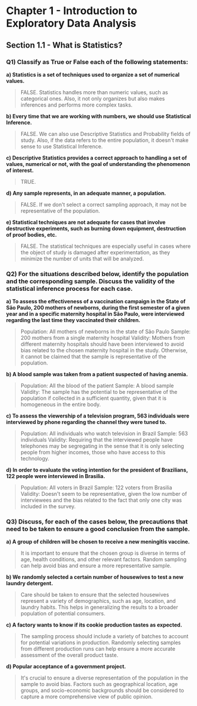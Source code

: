 # Chapter 1 - Introduction to Exploratory Data Analysis

## Section 1.1 - What is Statistics?

### Q1) Classify as True or False each of the following statements:
**a) Statistics is a set of techniques used to organize a set of numerical values.**
> FALSE. Statistics handles more than numeric values, such as categorical ones. Also, it not only organizes but also makes inferences and performs more complex tasks.

**b) Every time that we are working with numbers, we should use Statistical Inference.**
> FALSE. We can also use Descriptive Statistics and Probability fields of study. Also, if the data refers to the entire population, it doesn't make sense to use Statistical Inference.

**c) Descriptive Statistics provides a correct approach to handling a set of values, numerical or not, with the goal of understanding the phenomenon of interest.**
> TRUE.

**d) Any sample represents, in an adequate manner, a population.**
> FALSE. If we don't select a correct sampling approach, it may not be representative of the population.

**e) Statistical techniques are not adequate for cases that involve destructive experiments, such as burning down equipment, destruction of proof bodies, etc.**
> FALSE. The statistical techniques are especially useful in cases where the object of study is damaged after experimentation, as they minimize the number of units that will be analyzed.

### Q2) For the situations described below, identify the population and the corresponding sample. Discuss the validity of the statistical inference process for each case.

**a) To assess the effectiveness of a vaccination campaign in the State of São Paulo, 200 mothers of newborns, during the first semester of a given year and in a specific maternity hospital in São Paulo, were interviewed regarding the last time they vaccinated their children.**
> Population: All mothers of newborns in the state of São Paulo
> Sample: 200 mothers from a single maternity hospital
> Validity: Mothers from different maternity hospitals should have been interviewed to avoid bias related to the chosen maternity hospital in the study. Otherwise, it cannot be claimed that the sample is representative of the population.

**b) A blood sample was taken from a patient suspected of having anemia.**
> Population: All the blood of the patient
> Sample: A blood sample
> Validity: The sample has the potential to be representative of the population if collected in a sufficient quantity, given that it is homogeneous in the entire body.

**c) To assess the viewership of a television program, 563 individuals were interviewed by phone regarding the channel they were tuned to.**
> Population: All individuals who watch television in Brazil
> Sample: 563 individuals
> Validity: Requiring that the interviewed people have telephones may be segregating in the sense that it is only selecting people from higher incomes, those who have access to this technology.

**d) In order to evaluate the voting intention for the president of Brazilians, 122 people were interviewed in Brasilia.**
> Population: All voters in Brazil
> Sample: 122 voters from Brasilia
> Validity: Doesn't seem to be representative, given the low number of interviewees and the bias related to the fact that only one city was included in the survey.

### Q3) Discuss, for each of the cases below, the precautions that need to be taken to ensure a good conclusion from the sample.

**a) A group of children will be chosen to receive a new meningitis vaccine.**
> It is important to ensure that the chosen group is diverse in terms of age, health conditions, and other relevant factors. Random sampling can help avoid bias and ensure a more representative sample.

**b) We randomly selected a certain number of housewives to test a new laundry detergent.**
> Care should be taken to ensure that the selected housewives represent a variety of demographics, such as age, location, and laundry habits. This helps in generalizing the results to a broader population of potential consumers.

**c) A factory wants to know if its cookie production tastes as expected.**
> The sampling process should include a variety of batches to account for potential variations in production. Randomly selecting samples from different production runs can help ensure a more accurate assessment of the overall product taste.

**d) Popular acceptance of a government project.**
> It's crucial to ensure a diverse representation of the population in the sample to avoid bias. Factors such as geographical location, age groups, and socio-economic backgrounds should be considered to capture a more comprehensive view of public opinion.
